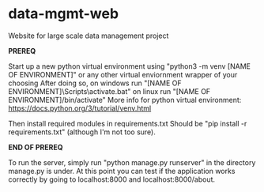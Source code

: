 # data-mgmt-web
Website for large scale data management project

**PREREQ**

Start up a new python virtual environment using "python3 -m venv [NAME OF ENVIRONMENT]" or any other virtual enviornment wrapper of your choosing
After doing so, on windows run "[NAME OF ENVIRONMENT]\Scripts\activate.bat"
                on linux run "[NAME OF ENVIRONMENT]/bin/activate"
More info for python virtual environment: https://docs.python.org/3/tutorial/venv.html

Then install required modules in requirements.txt
Should be "pip install -r requirements.txt" (although I'm not too sure).

**END OF PREREQ**

To run the server, simply run "python manage.py runserver" in the directory manage.py is under.
At this point you can test if the application works correctly by going to localhost:8000 and localhost:8000/about.
